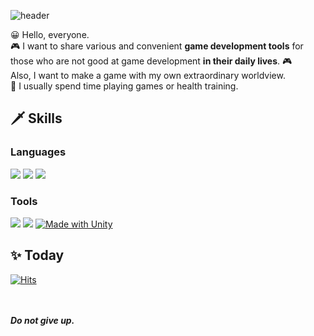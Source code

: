 ![header](https://capsule-render.vercel.app/api?text=Hello%20There%20!&fontSize=50&rotate=0&color=38303f&fontColor=ffffff&type=Waving&animation=scaleIn)

😀 Hello, everyone.  
🎮 I want to share various and convenient **game development tools** for those who are not good at game development **in their daily lives**. 🎮  
Also, I want to make a game with my own extraordinary worldview.  
🥋 I usually spend time playing games or health training.   

## 🗡️ Skills
### Languages
<img src="https://img.shields.io/badge/C%2B%2B-9a00e6?style=flat-square&logo=C%2B%2B&logoColor=white"/> <img src="https://img.shields.io/badge/Python-ff9533?style=flat-square&logo=PYTHON&logoColor=white"/>  <img src="https://img.shields.io/badge/Lua-ff03ff?style=flat-square&logo=LUA&logoColor=white"/>
### Tools
<img src="https://img.shields.io/badge/Win32API-38303f?style=flat-square&color=white&logo=MICROSOFT&logoColor=f41e48"/> <img src="https://img.shields.io/badge/DirectX-38303f?style=flat-square&color=white&logo=MICROSOFT&logoColor=02afb7"/> [![Made with Unity](https://img.shields.io/badge/Unity-57b9d3.svg?style=flat-square&logo=unity)](https://unity3d.com)

## ✨ Today
[![Hits](https://hits.seeyoufarm.com/api/count/incr/badge.svg?url=https%3A%2F%2Fgithub.com%2FMawi1e&count_bg=%23DD3939&title_bg=%23555555&icon=spreaker.svg&icon_color=%23FFFFFF&title=visitors&edge_flat=false)](https://hits.seeyoufarm.com)

<br></br>
***Do not give up.***
